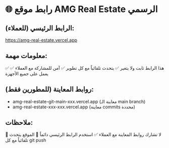 # 🌐 رابط موقع AMG Real Estate الرسمي

## الرابط الرئيسي (للعملاء):
https://amg-real-estate.vercel.app

## معلومات مهمة:
✅ هذا الرابط ثابت ولا يتغير
✅ يتحدث تلقائياً مع كل تطوير
✅ آمن للمشاركة مع العملاء
✅ يعمل على جميع الأجهزة

## روابط المعاينة (للمطورين فقط):
- amg-real-estate-git-main-xxx.vercel.app (معاينة الـ main branch)
- amg-real-estate-xxx-xxx.vercel.app (معاينة commits محددة)

## ملاحظات:
🚫 لا تشارك روابط المعاينة مع العملاء
✅ استخدم الرابط الرئيسي دائماً
🔄 الموقع يتحدث تلقائياً مع كل git push